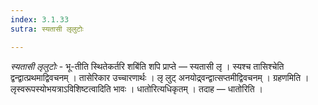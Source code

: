 ```yaml
---
index: 3.1.33
sutra: स्यतासी लृलुटोः

---
```

_स्यतासी लृलुटोः_ - भू-तीति स्थितेकर्तरि शबि॑ति शपि प्राप्ते —  स्यतासी लृ । स्यश्च तासिश्चेति द्वन्द्वात्प्रथमाद्विवचनम् । तासेरिकार उच्चारणार्थः । लृ लुट् अनयोद्र्वन्द्वात्सप्तमीद्विवचनम् । ग्रहणमिति । लृस्वरूपस्योभयत्राऽविशिष्टत्वादिति भावः । धातोरित्यधिकृतम् । तदाह — धातोरिति ।
